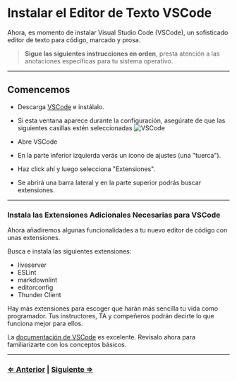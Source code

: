 ﻿# Instalar el Editor de Texto VSCode 

Ahora, es momento de instalar Visual Studio Code (VSCode), un sofisticado editor de texto para código, marcado y prosa.

> **Sigue las siguientes instrucciones en orden**, presta atención a las anotaciones específicas para tu sistema operativo.

---

## Comencemos

- Descarga [VSCode](https://code.visualstudio.com/download) e instálalo.
- Si esta ventana aparece durante la configuración, asegúrate de que las siguientes casillas estén seleccionadas
  ![VSCode](../vscode.png)

- Abre VSCode
- En la parte inferior izquierda verás un ícono de ajustes (una "tuerca").
- Haz click ahí y luego selecciona "Extensiones".
- Se abrirá una barra lateral y en la parte superior podrás buscar extensiones.

---

### Instala las Extensiones Adicionales Necesarias para VSCode

Ahora añadiremos algunas funcionalidades a tu nuevo editor de código con unas extensiones.

Busca e instala las siguientes extensiones:

- liveserver
- ESLint
- markdownlint
- editorconfig
- Thunder Client

Hay más extensiones para escoger que harán más sencilla tu vida como programador. Tus instructores, TA y compeñeros podrán decirte lo que funciona mejor para ellos.

La [documentación de VSCode](https://code.visualstudio.com/docs) es excelente. Revísalo ahora para familiarizarte con los conceptos básicos.

---

### [⇐ Anterior](./2-gh.md) | [Siguiente ⇒](./4-node.md)
